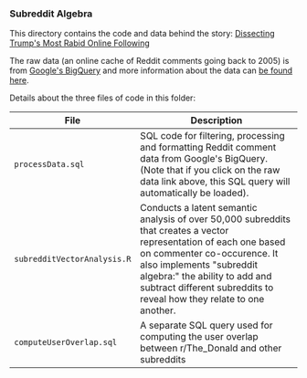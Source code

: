 ### Subreddit Algebra

This directory contains the code and data behind the story: [Dissecting Trump's Most Rabid Online Following](https://fivethirtyeight.com/features/dissecting-trumps-most-rabid-online-following/)

The raw data (an online cache of Reddit comments going back to 2005) is from [Google's BigQuery](https://bigquery.cloud.google.com/table/fh-bigquery:reddit_comments.2015_05) and more information about the data can [be found here](https://www.reddit.com/r/bigquery/comments/3cej2b/17_billion_reddit_comments_loaded_on_bigquery/).

Details about the three files of code in this folder:

File | Description
---|---------
`processData.sql` | SQL code for filtering, processing and formatting Reddit comment data from Google's BigQuery. (Note that if you click on the raw data link above, this SQL query will automatically be loaded).
`subredditVectorAnalysis.R` | Conducts a latent semantic analysis of over 50,000 subreddits that creates a vector representation of each one based on commenter co-occurence. It also implements "subreddit algebra:" the ability to add and subtract different subreddits to reveal how they relate to one another.
`computeUserOverlap.sql` | A separate SQL query used for computing the user overlap between r/The_Donald and other subreddits
